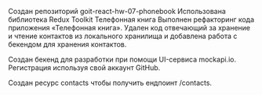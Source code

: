 Создан репозиторий goit-react-hw-07-phonebook Использована библиотека Redux
Toolkit Телефонная книга Выполнен рефакторинг кода приложения «Телефонная
книга». Удален код отвечающий за хранение и чтение контактов из локального
хранилища и добавлена работа с бекендом для хранения контактов.

Создан бекенд для разработки при помощи UI-сервиса mockapi.io. Регистрация
используя свой аккаунт GitHub.

Создан ресурс contacts чтобы получить ендпоинт /contacts.
